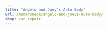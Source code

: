 ```yaml
---
title: "Angelo and Joey's Auto Body"
url: /mamaroneck/angelo-and-joeys-auto-body/
shop: car repair
---
```

